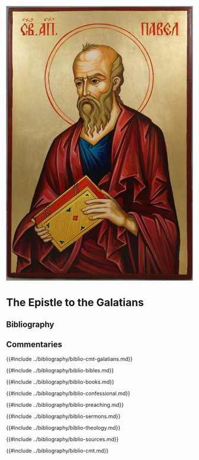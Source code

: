<img class="intro-right" src="../images/art-paul.jpg">

# The Epistle to the Galatians

## Bibliography

## Commentaries

{{#include ../bibliography/biblio-cmt-galatians.md}}

{{#include ../bibliography/biblio-bibles.md}}

{{#include ../bibliography/biblio-books.md}}

{{#include ../bibliography/biblio-confessional.md}}

{{#include ../bibliography/biblio-preaching.md}}

{{#include ../bibliography/biblio-sermons.md}}

{{#include ../bibliography/biblio-theology.md}}

{{#include ../bibliography/biblio-sources.md}}

{{#include ../bibliography/biblio-cmt.md}}

